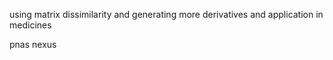 using matrix dissimilarity and generating more derivatives and application in medicines

pnas nexus
